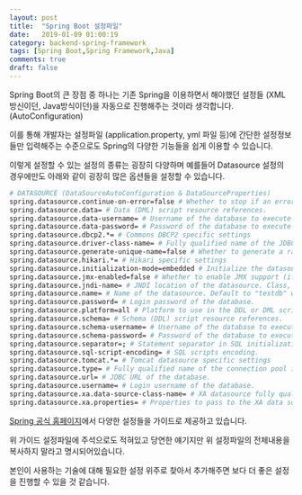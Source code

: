 ```yaml
---
layout: post
title:  "Spring Boot 설정파일"
date:   2019-01-09 01:00:19
category: backend-spring-framework
tags: [Spring Boot,Spring Framework,Java]
comments: true
draft: false
---
```

Spring Boot의 큰 장점 중 하나는 기존 Spring을 이용하면서 해야했던 설정들 (XML방신이던, Java방식이던)을 자동으로 진행해주는 것이라 생각합니다. (AutoConfiguration)

이를 통해 개발자는 설정파일 (application.property, yml 파일 등)에 간단한 설정정보들만 입력해주는 수준으로도 Spring의 다양한 기능들을 쉽게 이용할 수 있습니다.

이렇게 설정할 수 있는 설정의 종류는 굉장히 다양하며 예를들어 Datasource 설정의 경우에만도 아래와 같이 굉장히 많은 옵션들을 설정할 수 있습니다.

<!--more-->

```sh
# DATASOURCE (DataSourceAutoConfiguration & DataSourceProperties)
spring.datasource.continue-on-error=false # Whether to stop if an error occurs while initializing the database.
spring.datasource.data= # Data (DML) script resource references.
spring.datasource.data-username= # Username of the database to execute DML scripts (if different).
spring.datasource.data-password= # Password of the database to execute DML scripts (if different).
spring.datasource.dbcp2.*= # Commons DBCP2 specific settings
spring.datasource.driver-class-name= # Fully qualified name of the JDBC driver. Auto-detected based on the URL by default.
spring.datasource.generate-unique-name=false # Whether to generate a random datasource name.
spring.datasource.hikari.*= # Hikari specific settings
spring.datasource.initialization-mode=embedded # Initialize the datasource with available DDL and DML scripts.
spring.datasource.jmx-enabled=false # Whether to enable JMX support (if provided by the underlying pool).
spring.datasource.jndi-name= # JNDI location of the datasource. Class, url, username & password are ignored when set.
spring.datasource.name= # Name of the datasource. Default to "testdb" when using an embedded database.
spring.datasource.password= # Login password of the database.
spring.datasource.platform=all # Platform to use in the DDL or DML scripts (such as schema-${platform}.sql or data-${platform}.sql).
spring.datasource.schema= # Schema (DDL) script resource references.
spring.datasource.schema-username= # Username of the database to execute DDL scripts (if different).
spring.datasource.schema-password= # Password of the database to execute DDL scripts (if different).
spring.datasource.separator=; # Statement separator in SQL initialization scripts.
spring.datasource.sql-script-encoding= # SQL scripts encoding.
spring.datasource.tomcat.*= # Tomcat datasource specific settings
spring.datasource.type= # Fully qualified name of the connection pool implementation to use. By default, it is auto-detected from the classpath.
spring.datasource.url= # JDBC URL of the database.
spring.datasource.username= # Login username of the database.
spring.datasource.xa.data-source-class-name= # XA datasource fully qualified name.
spring.datasource.xa.properties= # Properties to pass to the XA data source.
```

[Spring 공식 홈페이지](https://docs.spring.io)에서 다양한 설정들을 가이드로 제공하고 있습니다.

위 가이드 설정파일에 주석으로도 적혀있고 당연한 얘기지만 위 설정파일의 전체내용을 복사하지 말라고 명시되어있습니다.

본인이 사용하는 기술에 대해 필요한 설정 위주로 찾아서 추가해주면 보다 더 좋은 설정을 진행할 수 있을 것 같습니다.
